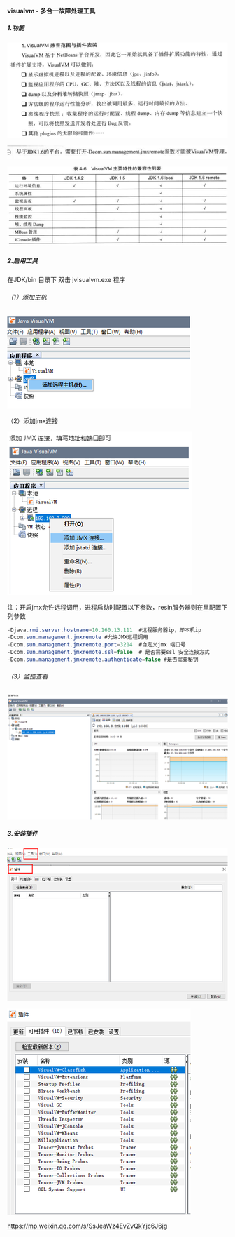#### visualvm - 多合一故障处理工具

##### 1.功能

![image-20210811155227684](https://raw.githubusercontent.com/codecodeabc/Note-len/main/img/20210811155227.png)

![image-20210811155328635](https://raw.githubusercontent.com/codecodeabc/Note-len/main/img/20210811155328.png)

![image-20210811155238783](https://raw.githubusercontent.com/codecodeabc/Note-len/main/img/20210811155238.png)



##### 2.启用工具

在JDK/bin 目录下 双击 jvisualvm.exe 程序

###### （1）添加主机

![image-20210811161643255](https://raw.githubusercontent.com/codecodeabc/Note-len/main/img/20210811161643.png)



（2）添加jmx连接

![image-20210811161701941](https://raw.githubusercontent.com/codecodeabc/Note-len/main/img/20210811161701.png)

注：开启jmx允许远程调用，进程启动时配置以下参数，resin服务器则在<jvm-arg>里配置下列参数

```java
-Djava.rmi.server.hostname=10.160.13.111  #远程服务器ip，即本机ip
-Dcom.sun.management.jmxremote #允许JMX远程调用
-Dcom.sun.management.jmxremote.port=3214  #自定义jmx 端口号
-Dcom.sun.management.jmxremote.ssl=false  # 是否需要ssl 安全连接方式
-Dcom.sun.management.jmxremote.authenticate=false #是否需要秘钥
```



###### （3）监控查看

![image-20210811161747044](https://raw.githubusercontent.com/codecodeabc/Note-len/main/img/20210811161747.png)



##### 3.安装插件

![image-20210811162050027](https://raw.githubusercontent.com/codecodeabc/Note-len/main/img/20210811162050.png)

![image-20210811162111952](https://raw.githubusercontent.com/codecodeabc/Note-len/main/img/20210811162112.png)



https://mp.weixin.qq.com/s/SsJeaWz4EvZvQkYjc6J6jg